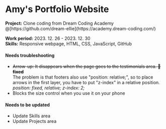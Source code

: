 # Amy's Portfolio Website
 
 <p>
  <strong>Project:</strong> Clone coding from Dream Coding Academy<br>
  @[https://github.com/dream-ellie](https://academy.dream-coding.com/)
 </p>
  
 <p>
  <strong>Work period:</strong> 2023. 12. 26 - 2023. 12. 30<br>
  <strong>Skills:</strong> Responsive webpage, HTML, CSS, JavaScript, GitHub
 </p>

 <p>
  <h4>Needs troubleshooting</h3>
  <ul>
   <li style="text-decoration:line-through;">Arrow-up: It disappears when the page goes to the testimonials area. <b>🏁fixed</b></li>
   The problem is that footers also use "position: relative;", so to place arrows in the first layer, you have to put "z-index" in a relative position.<br>
   <i>position: fixed, relative; z-index: 2;</i>
   <li>Blocks the size control when you use it on your phone</li>
  </ul>
  <h4>Needs to be updated</h3>
  <ul>
   <li>Update Skills area</li>
   <li>Update Projects area</li>
  </ul>
 </p>
